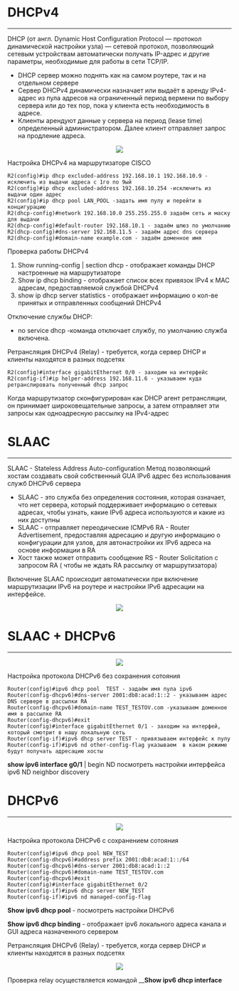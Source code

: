 # DHCPv4
_ _ _
DHCP (от англ. Dynamic Host Configuration Protocol — протокол динамической настройки узла) — сетевой протокол, позволяющий сетевым устройствам автоматически получать IP-адрес и другие параметры, необходимые для работы в сети TCP/IP.
- DHCP сервер можно поднять как на самом роутере, так и на отдельном сервере
- Сервер DHCPv4 динамически назначает или выдаёт в аренду IPv4-адрес из пула адресов на ограниченный период вермени по выбору сервера или до тех пор, пока у клиента есть необходимость в адресе.
- Клиенты арендуют данные у сервера на период (lease time) определенный администратором. Далее клиент отправляет запрос на продление адреса.
  
<p align="center">
<image src="https://github.com/LLlMEJIb87/OTUS-learning/blob/master/15.%20DHCPv4%2C%20SLAAC%20and%20DHCPv6%20protocols/dhcpv4.PNG">
</p>
  
Настройка DHCPv4 на маршрутизаторе CISCO
```
R2(config)#ip dhcp excluded-address 192.168.10.1 192.168.10.9 - исключить из выдачи адреса с 1го по 9ый
R2(config)#ip dhcp excluded-address 192.168.10.254 -исключить из выдачи один адрес
R2(config)#ip dhcp pool LAN_POOL -задать имя пулу и перейти в концигурацию
R2(dhcp-config)#network 192.168.10.0 255.255.255.0 задаём сеть и маску для выдачи
R2(dhcp-config)#default-router 192.168.10.1 - задаём шлюз по умолчанию
R2(dhcp-config)#dns-server 192.168.11.5 - задаём адрес dns сервера
R2(dhcp-config)#domain-name example.com - задаём доменное имя
```
  
Проверка работы DHCPv4
1. Show running-config | section dhcp - отображает команды DHCP настроенные на маршрутизаторе
2. Show ip dhcp binding - отображает список всех привязок IPv4 к MAC адресам, предоставляемой службой DHCPv4
3. show ip dhcp server statistics - отображает информацию о кол-ве принятых и отправленных сообщений DHCPv4
  
Отключение службы DHCP:
- no service dhcp -команда отключает службу, по умолчанию служба включена.
  
Ретрансляция DHCPv4  (Relay) - требуется, когда сервер DHCP и клиенты находятся в разных подсетях
```
R2(config)#interface gigabitEthernet 0/0 - заходим на интерфейс
R2(config-if)#ip helper-address 192.168.11.6 - указываем куда ретранслировать полученный dhcp запрос
```
Когда маршрутизатор сконфигурирован как DHCP агент ретрансляции, он принимает широковещательные запросы, а затем отправляет эти запросы как одноадресную рассылку на IPv4-адрес
  
# SLAAC
_ _ _
SLAAC - Stateless Address Auto-configuration Метод позволяющий хостам создавать свой собственный GUA IPv6 адрес без использования служб DHCPv6 сервера
- SLAAC - это служба без определения состояния, которая означает, что нет сервера, который поддерживает информацию о сетевых адресах, чтобы узнать, какие IPv6 адреса используются и какие из них доступны
- SLAAC - отправляет переодические ICMPv6 RA - Router Advertisement, предоставляя адресацию и другую информацию о конфигурации для узлов, для автонастройки их IPv6 адреса на основе информации в RA
- Хост также может отправить сообщение RS - Router Solicitation c запросом RA ( чтобы не ждать RA рассылку от маршрутизатора)
  
Включение SLAAC происходит автоматически при включение маршрутизации IPv6 на роутере и настройки IPv6 адресации на интерфейсе.
  
<p align="center">
<image src="https://github.com/LLlMEJIb87/OTUS-learning/blob/master/15.%20DHCPv4%2C%20SLAAC%20and%20DHCPv6%20protocols/SLAAC.PNG">
</p>

# SLAAC + DHCPv6
_ _ _
<p align="center">
<image src="https://github.com/LLlMEJIb87/OTUS-learning/blob/master/15.%20DHCPv4%2C%20SLAAC%20and%20DHCPv6%20protocols/SLAAC%2BDHCPv6.PNG">
</p>
  
Настройка протокола DHCPv6 без сохранения сотояния 
```
Router(config)#ipv6 dhcp pool  TEST - задаём имя пула ipv6
Router(config-dhcpv6)#dns-server 2001:db8:acad:1::2 - указываем адрес DNS сервере в рассылки RA
Router(config-dhcpv6)#domain-name TEST_TESTOV.com -указываем доменное имя в рассылке RA
Router(config-dhcpv6)#exit
Router(config)#interface gigabitEthernet 0/1 - заходим на интерфей, который смотрит в нашу локальную сеть
Router(config-if)#ipv6 dhcp server TEST - привязываем интерфейс к пулу
Router(config-if)#ipv6 nd other-config-flag указываем  в каком режиме будут получать адресацию хосты
```

__**show ipv6 interface g0/1**__ | begin ND посмотреть настройки интерфейса ipv6 ND neighbor discovery

# DHCPv6
_ _ _
<p align="center">
<image src="https://github.com/LLlMEJIb87/OTUS-learning/blob/master/15.%20DHCPv4%2C%20SLAAC%20and%20DHCPv6%20protocols/dhcpv6.PNG">
</p>
  
Настройка протокола DHCPv6 с сохранением сотояния 
```  
Router(config)#ipv6 dhcp pool NEW_TEST
Router(config-dhcpv6)#address prefix 2001:db8:acad:1::/64
Router(config-dhcpv6)#dns-server 2001:db8:acad:1::2
Router(config-dhcpv6)#domain-name TEST_TESTOV.com
Router(config-dhcpv6)#exit
Router(config)#interface gigabitEthernet 0/2
Router(config-if)#ipv6 dhcp server NEW_TEST
Router(config-if)#ipv6 nd managed-config-flag 
```
__**Show ipv6 dhcp pool**__ - посмотреть настройки DHCPv6

__**Show ipv6 dhcp binding**__ - отображает ipv6 локального адреса канала и GUI адреса назначенного сервером
  
Ретрансляция DHCPv6 (Relay) - требуется, когда сервер DHCP и клиенты находятся в разных подсетях
<p align="center">
<image src="https://github.com/LLlMEJIb87/OTUS-learning/blob/master/15.%20DHCPv4%2C%20SLAAC%20and%20DHCPv6%20protocols/DHCP%20_relay.PNG">
</p>
  
Проверка relay осуществляется командой __**Show ipv6 dhcp interface**